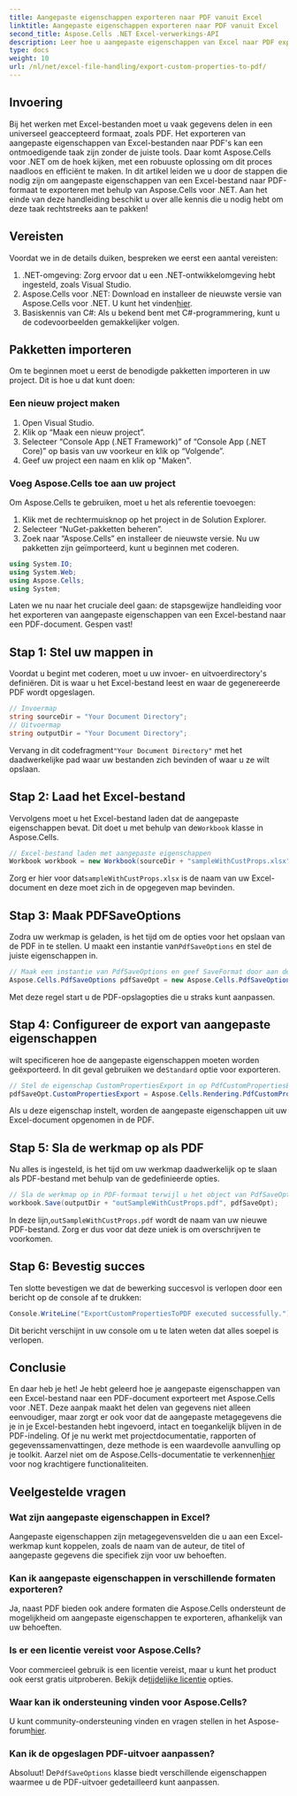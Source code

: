 ```yaml
---
title: Aangepaste eigenschappen exporteren naar PDF vanuit Excel
linktitle: Aangepaste eigenschappen exporteren naar PDF vanuit Excel
second_title: Aspose.Cells .NET Excel-verwerkings-API
description: Leer hoe u aangepaste eigenschappen van Excel naar PDF exporteert met Aspose.Cells voor .NET in deze stapsgewijze handleiding. Stroomlijn uw gegevensdeling.
type: docs
weight: 10
url: /nl/net/excel-file-handling/export-custom-properties-to-pdf/
---
```

## Invoering
Bij het werken met Excel-bestanden moet u vaak gegevens delen in een universeel geaccepteerd formaat, zoals PDF. Het exporteren van aangepaste eigenschappen van Excel-bestanden naar PDF's kan een ontmoedigende taak zijn zonder de juiste tools. Daar komt Aspose.Cells voor .NET om de hoek kijken, met een robuuste oplossing om dit proces naadloos en efficiënt te maken. In dit artikel leiden we u door de stappen die nodig zijn om aangepaste eigenschappen van een Excel-bestand naar PDF-formaat te exporteren met behulp van Aspose.Cells voor .NET. Aan het einde van deze handleiding beschikt u over alle kennis die u nodig hebt om deze taak rechtstreeks aan te pakken!
## Vereisten
Voordat we in de details duiken, bespreken we eerst een aantal vereisten:
1. .NET-omgeving: Zorg ervoor dat u een .NET-ontwikkelomgeving hebt ingesteld, zoals Visual Studio.
2.  Aspose.Cells voor .NET: Download en installeer de nieuwste versie van Aspose.Cells voor .NET. U kunt het vinden[hier](https://releases.aspose.com/cells/net/).
3. Basiskennis van C#: Als u bekend bent met C#-programmering, kunt u de codevoorbeelden gemakkelijker volgen.
## Pakketten importeren
Om te beginnen moet u eerst de benodigde pakketten importeren in uw project. Dit is hoe u dat kunt doen:
### Een nieuw project maken
1. Open Visual Studio.
2. Klik op “Maak een nieuw project”.
3. Selecteer “Console App (.NET Framework)” of “Console App (.NET Core)” op basis van uw voorkeur en klik op “Volgende”.
4. Geef uw project een naam en klik op "Maken".
### Voeg Aspose.Cells toe aan uw project
Om Aspose.Cells te gebruiken, moet u het als referentie toevoegen:
1. Klik met de rechtermuisknop op het project in de Solution Explorer.
2. Selecteer “NuGet-pakketten beheren”.
3. Zoek naar “Aspose.Cells” en installeer de nieuwste versie.
Nu uw pakketten zijn geïmporteerd, kunt u beginnen met coderen.

```csharp
using System.IO;
using System.Web;
using Aspose.Cells;
using System;
```

Laten we nu naar het cruciale deel gaan: de stapsgewijze handleiding voor het exporteren van aangepaste eigenschappen van een Excel-bestand naar een PDF-document. Gespen vast!
## Stap 1: Stel uw mappen in
Voordat u begint met coderen, moet u uw invoer- en uitvoerdirectory's definiëren. Dit is waar u het Excel-bestand leest en waar de gegenereerde PDF wordt opgeslagen.
```csharp
// Invoermap
string sourceDir = "Your Document Directory";
// Uitvoermap
string outputDir = "Your Document Directory";
```
 Vervang in dit codefragment`"Your Document Directory"` met het daadwerkelijke pad waar uw bestanden zich bevinden of waar u ze wilt opslaan.
## Stap 2: Laad het Excel-bestand
 Vervolgens moet u het Excel-bestand laden dat de aangepaste eigenschappen bevat. Dit doet u met behulp van de`Workbook` klasse in Aspose.Cells.
```csharp
// Excel-bestand laden met aangepaste eigenschappen
Workbook workbook = new Workbook(sourceDir + "sampleWithCustProps.xlsx");
```
 Zorg er hier voor dat`sampleWithCustProps.xlsx` is de naam van uw Excel-document en deze moet zich in de opgegeven map bevinden.
## Stap 3: Maak PDFSaveOptions
 Zodra uw werkmap is geladen, is het tijd om de opties voor het opslaan van de PDF in te stellen. U maakt een instantie van`PdfSaveOptions` en stel de juiste eigenschappen in.
```csharp
// Maak een instantie van PdfSaveOptions en geef SaveFormat door aan de constructor
Aspose.Cells.PdfSaveOptions pdfSaveOpt = new Aspose.Cells.PdfSaveOptions();
```
Met deze regel start u de PDF-opslagopties die u straks kunt aanpassen.
## Stap 4: Configureer de export van aangepaste eigenschappen
 wilt specificeren hoe de aangepaste eigenschappen moeten worden geëxporteerd. In dit geval gebruiken we de`Standard` optie voor exporteren.
```csharp
// Stel de eigenschap CustomPropertiesExport in op PdfCustomPropertiesExport.Standard
pdfSaveOpt.CustomPropertiesExport = Aspose.Cells.Rendering.PdfCustomPropertiesExport.Standard;
```
Als u deze eigenschap instelt, worden de aangepaste eigenschappen uit uw Excel-document opgenomen in de PDF.
## Stap 5: Sla de werkmap op als PDF
Nu alles is ingesteld, is het tijd om uw werkmap daadwerkelijk op te slaan als PDF-bestand met behulp van de gedefinieerde opties.
```csharp
// Sla de werkmap op in PDF-formaat terwijl u het object van PdfSaveOptions doorgeeft
workbook.Save(outputDir + "outSampleWithCustProps.pdf", pdfSaveOpt);
```
 In deze lijn,`outSampleWithCustProps.pdf` wordt de naam van uw nieuwe PDF-bestand. Zorg er dus voor dat deze uniek is om overschrijven te voorkomen.
## Stap 6: Bevestig succes
Ten slotte bevestigen we dat de bewerking succesvol is verlopen door een bericht op de console af te drukken:
```csharp
Console.WriteLine("ExportCustomPropertiesToPDF executed successfully.");
```
Dit bericht verschijnt in uw console om u te laten weten dat alles soepel is verlopen.
## Conclusie
En daar heb je het! Je hebt geleerd hoe je aangepaste eigenschappen van een Excel-bestand naar een PDF-document exporteert met Aspose.Cells voor .NET. Deze aanpak maakt het delen van gegevens niet alleen eenvoudiger, maar zorgt er ook voor dat de aangepaste metagegevens die je in je Excel-bestanden hebt ingevoerd, intact en toegankelijk blijven in de PDF-indeling. Of je nu werkt met projectdocumentatie, rapporten of gegevenssamenvattingen, deze methode is een waardevolle aanvulling op je toolkit. Aarzel niet om de Aspose.Cells-documentatie te verkennen[hier](https://reference.aspose.com/cells/net/) voor nog krachtigere functionaliteiten.
## Veelgestelde vragen
### Wat zijn aangepaste eigenschappen in Excel?
Aangepaste eigenschappen zijn metagegevensvelden die u aan een Excel-werkmap kunt koppelen, zoals de naam van de auteur, de titel of aangepaste gegevens die specifiek zijn voor uw behoeften.
### Kan ik aangepaste eigenschappen in verschillende formaten exporteren?
Ja, naast PDF bieden ook andere formaten die Aspose.Cells ondersteunt de mogelijkheid om aangepaste eigenschappen te exporteren, afhankelijk van uw behoeften.
### Is er een licentie vereist voor Aspose.Cells?
Voor commercieel gebruik is een licentie vereist, maar u kunt het product ook eerst gratis uitproberen. Bekijk de[tijdelijke licentie](https://purchase.aspose.com/temporary-license/) opties.
### Waar kan ik ondersteuning vinden voor Aspose.Cells?
 U kunt community-ondersteuning vinden en vragen stellen in het Aspose-forum[hier](https://forum.aspose.com/c/cells/9).
### Kan ik de opgeslagen PDF-uitvoer aanpassen?
 Absoluut! De`PdfSaveOptions` klasse biedt verschillende eigenschappen waarmee u de PDF-uitvoer gedetailleerd kunt aanpassen.